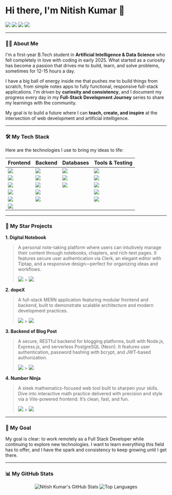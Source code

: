 # Hi there, I'm Nitish Kumar 👋

<a href="https://www.linkedin.com/in/nitish-ku" target="_blank"><img src="https://img.shields.io/badge/LinkedIn-0077B5?style=for-the-badge&logo=linkedin&logoColor=white" /></a>
<a href="mailto:nitish.ksharmaa@gmail.com"><img src="https://img.shields.io/badge/Gmail-D14836?style=for-the-badge&logo=gmail&logoColor=white" /></a>
<a href="https://x.com/pewcalypse" target="_blank"><img src="https://img.shields.io/badge/X-000000?style=for-the-badge&logo=x&logoColor=white" /></a>
<a href="https://medium.com/@nitish-ku" target="_blank"><img src="https://img.shields.io/badge/Medium-000000?style=for-the-badge&logo=medium&logoColor=white" /></a>

---

### 👨‍💻 About Me

I'm a first-year B.Tech student in **Artificial Intelligence & Data Science** who fell completely in love with coding in early 2025. What started as a curiosity has become a passion that drives me to build, learn, and solve problems, sometimes for 12-15 hours a day.

I have a big ball of energy inside me that pushes me to build things from scratch, from simple notes apps to fully functional, responsive full-stack applications. I'm driven by **curiosity and consistency**, and I document my progress every day in my **Full-Stack Development Journey** series to share my learnings with the community.

My goal is to build a future where I can **teach, create, and inspire** at the intersection of web development and artificial intelligence.

---

### 🛠️ My Tech Stack

Here are the technologies I use to bring my ideas to life:

| Frontend                                                                                                             | Backend                                                                                                                 | Databases                                                                                                        | Tools & Testing                                                                                                       |
| -------------------------------------------------------------------------------------------------------------------- | ----------------------------------------------------------------------------------------------------------------------- | ---------------------------------------------------------------------------------------------------------------- | --------------------------------------------------------------------------------------------------------------------- |
| <img src="https://img.shields.io/badge/React-20232A?style=for-the-badge&logo=react&logoColor=61DAFB" />              | <img src="https://img.shields.io/badge/Node.js-339933?style=for-the-badge&logo=nodedotjs&logoColor=white" />            | <img src="https://img.shields.io/badge/MongoDB-4EA94B?style=for-the-badge&logo=mongodb&logoColor=white" />       | <img src="https://img.shields.io/badge/Git-F05032?style=for-the-badge&logo=git&logoColor=white" />                    |
| <img src="https://img.shields.io/badge/JavaScript-F7DF1E?style=for-the-badge&logo=javascript&logoColor=black" />     | <img src="https://img.shields.io/badge/Express.js-000000?style=for-the-badge&logo=express&logoColor=white" />           | <img src="https://img.shields.io/badge/PostgreSQL-316192?style=for-the-badge&logo=postgresql&logoColor=white" /> | <img src="https://img.shields.io/badge/GitHub-181717?style=for-the-badge&logo=github&logoColor=white" />              |
| <img src="https://img.shields.io/badge/HTML5-E34F26?style=for-the-badge&logo=html5&logoColor=white" />               | <img src="https://img.shields.io/badge/REST_APIs-000000?style=for-the-badge&logo=databricks&logoColor=white" />         | <img src="https://img.shields.io/badge/SQL-000000?style=for-the-badge&logo=sqlite&logoColor=white" />            | <img src="https://img.shields.io/badge/Postman-FF6C37?style=for-the-badge&logo=postman&logoColor=white" />            |
| <img src="https://img.shields.io/badge/CSS3-1572B6?style=for-the-badge&logo=css3&logoColor=white" />                 | <img src="https://img.shields.io/badge/Authentication-000000?style=for-the-badge&logo=jsonwebtokens&logoColor=white" /> |                                                                                                                  | <img src="https://img.shields.io/badge/VS_Code-007ACC?style=for-the-badge&logo=visual-studio-code&logoColor=white" /> |
| <img src="https://img.shields.io/badge/Tailwind_CSS-38B2AC?style=for-the-badge&logo=tailwind-css&logoColor=white" /> | <img src="https://img.shields.io/badge/Middleware-000000?style=for-the-badge&logo=serverless&logoColor=white" />        |                                                                                                                  | <img src="https://img.shields.io/badge/Bash_&_WSL_(Ubuntu)-4EAA25?style=for-the-badge&logo=ubuntu&logoColor=white" /> |
| <img src="https://img.shields.io/badge/Bootstrap-563D7C?style=for-the-badge&logo=bootstrap&logoColor=white" />       |                                                                                                                         |                                                                                                                  |                                                                                                                       |

---

### 🚀 My Star Projects

**1. Digital Notebook**

> A personal note-taking platform where users can intuitively manage their content through notebooks, chapters, and rich-text pages. It features secure user authentication via Clerk, an elegant editor with Tiptap, and a responsive design—perfect for organizing ideas and workflows.
>
> <a href="https://digital-notebook-59e2.onrender.com" target="_blank"><img src="https://img.shields.io/badge/Live_Demo-000000?style=for-the-badge&logo=Render&logoColor=white" /></a> > <a href="https://github.com/nitish-ku/digital_notebook" target="_blank"><img src="https://img.shields.io/badge/GitHub_Repo-181717?style=for-the-badge&logo=github&logoColor=white" /></a>

**2. dopeX**

> A full-stack MERN application featuring modular frontend and backend, built to demonstrate scalable architecture and modern development practices.
>
> <a href="https://dopex-frontend.onrender.com" target="_blank"><img src="https://img.shields.io/badge/Live_Demo-000000?style=for-the-badge&logo=Render&logoColor=white" /></a> > <a href="https://github.com/nitish-ku/dopex" target="_blank"><img src="https://img.shields.io/badge/GitHub_Repo-181717?style=for-the-badge&logo=github&logoColor=white" /></a>

**3. Backend of Blog Post**

> A secure, RESTful backend for blogging platforms, built with Node.js, Express.js, and serverless PostgreSQL (Neon). It features user authentication, password hashing with bcrypt, and JWT-based authorization.
>
> <a href="https://backendofblogapp-tirx.onrender.com/" target="_blank"><img src="https://img.shields.io/badge/Live_Demo-000000?style=for-the-badge&logo=Render&logoColor=white" /></a> > <a href="https://github.com/nitish-ku/backendOfBlogApp" target="_blank"><img src="https://img.shields.io/badge/GitHub_Repo-181717?style=for-the-badge&logo=github&logoColor=white" /></a>

**4. Number Ninja**

> A sleek mathematics-focused web tool built to sharpen your skills. Dive into interactive math practice delivered with precision and style via a Vite-powered frontend. It’s clean, fast, and fun.
>
> <a href="https://numberninja.onrender.com" target="_blank"><img src="https://img.shields.io/badge/Live_Demo-000000?style=for-the-badge&logo=Render&logoColor=white" /></a> > <a href="https://github.com/nitish-ku/numberNinja" target="_blank"><img src="https://img.shields.io/badge/GitHub_Repo-181717?style=for-the-badge&logo=github&logoColor=white" /></a>

---

### 🎯 My Goal

My goal is clear: to work remotely as a Full Stack Developer while continuing to explore new technologies. I want to learn everything this field has to offer, and I have the spark and consistency to keep growing until I get there.

---

### 📊 My GitHub Stats

<p align="center">
  <img src="https://github-readme-stats.vercel.app/api?username=Nitish-ku&show_icons=true&theme=radical&rank_icon=github" alt="Nitish Kumar's GitHub Stats" />
  <img src="https://github-readme-stats.vercel.app/api/top-langs/?username=Nitish-ku&layout=compact&theme=radical" alt="Top Languages" />
</p>
